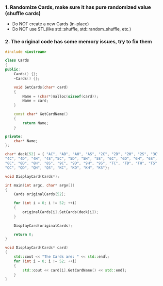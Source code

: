 ### 1. Randomize Cards, make sure it has pure randomized value (shuffle cards)
* Do NOT create a new Cards (in-place)
* Do NOT use STL(like std::shuffle, std::random_shuffle, etc.)
### 2. The original code has some memory issues, try to fix them

```c++
#include <iostream>

class Cards
{
public:
	Cards() {};
	~Cards() {};

	void SetCards(char* card)
	{
		Name = (char*)malloc(sizeof(card));
		Name = card;
	}

	const char* GetCardName()
	{
		return Name;
	}

private:
	char* Name;
};

char* deck[52] = { "AC", "AD", "AH", "AS", "2C", "2D", "2H", "2S", "3C", "3D", "3H", "3S",
"4C", "4D", "4H", "4S","5C", "5D", "5H", "5S", "6C", "6D", "6H", "6S", "7C", "7D", "7H", "7S",
"8C", "8D", "8H", "8S", "9C", "9D", "9H", "9S", "TC", "TD", "TH", "TS", "JC", "JD", "JH", "JS",
"QC", "QD", "QH", "QS", "KC", "KD", "KH", "KS"};

void DisplayCard(Cards*);

int main(int argc, char* argv[])
{
	Cards originalCards[52];

	for (int i = 0; i != 52; ++i)
	{
		originalCards[i].SetCards(deck[i]);
	}
	
	DisplayCard(originalCards);

	return 0;
}

void DisplayCard(Cards* card)
{
	std::cout << "The Cards are: " << std::endl;
	for (int i = 0; i != 52; ++i)
	{
		std::cout << card[i].GetCardName() << std::endl;
	}
}
```
